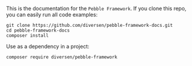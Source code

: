 This is the documentation for the `Pebble Framework`. If you clone this repo, 
you can easily run all code examples: 

    git clone https://github.com/diversen/pebble-framework-docs.git 
    cd pebble-framework-docs
    composer install

Use as a dependency in a project:

    composer require diversen/pebble-framework
